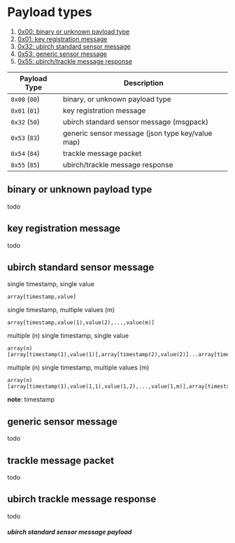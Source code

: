# Payload types

1. [0x00: binary or unknown payload type](#binary-or-unknown-payload-type)
2. [0x01: key registration message](#key-registration-message)
3. [0x32: ubirch standard sensor message](#ubirch-standard-sensor-message)
4. [0x53: generic sensor message](#generic-sensor-message)
5. [0x55: ubirch/trackle message response](#ubirch-trackle-message-response)


| Payload Type | Description |
|--------------|-------------|
| `0x00` (`00`)| binary, or unknown payload type |
| `0x01` (`01`)| key registration message |
| `0x32` (`50`)| ubirch standard sensor message (msgpack) |
| `0x53` (`83`)| generic sensor message (json type key/value map) |
| `0x54` (`84`)| trackle message packet |
| `0x55` (`85`)| ubirch/trackle message response |


## binary or unknown payload type
todo
## key registration message
todo
## ubirch standard sensor message

single timestamp, single value
```
array[timestamp,value]
```
single timestamp, multiple values (m)
```
array[timestamp,value(1),value(2),...,value(m)]
```
multiple (n) single timestamp, single value
```
array(n)[array[timestamp(1),value(1)],array[timestamp(2),value(2)]...array[timestamp(n),value(n)]]
```
multiple (n) single timestamp, multiple values (m)
```
array(n)[array[timestamp(1),value(1,1),value(1,2),...,value(1,m)],array[timestamp(2),value(2,1),value(2,2),...,value(2,m)],..,array[timestamp(n),value(n,1),value(n,2),...,value(n,m)]]
```
**note**: timestamp 

## generic sensor message
todo
## trackle message packet
todo
## ubirch trackle message response
todo
##### ubirch standard sensor message payload

